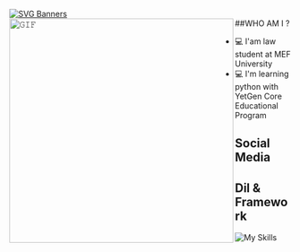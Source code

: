 [![SVG Banners](https://svg-banners.vercel.app/api?type=origin&text1=Hi%20There!%20👋%20I'm%20Gökçe%20Naz%20Temizkan&width=1200&height=300)](https://github.com/Akshay090/svg-banners)
<a target="_blank"><img align="left" height="400" width="400" alt="𝙶𝙸𝙵" src="https://github.com/JayantGoel001/JayantGoel001/blob/master/GIF/github.gif"></a>
<br/>
##WHO AM I ?
- :computer: I'am law student at MEF University
- :computer: I'm learning python with YetGen Core Educational Program
<h2 align="leading">Social Media</h2>
<h2 align="leading">Dil & Framework</h2>

![My Skills](https://skillicons.dev/icons?i=py)
